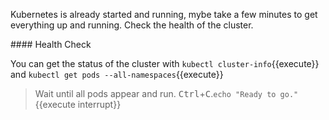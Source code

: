 Kubernetes is already started and running, mybe take a few minutes to get everything up and running. Check the health of the cluster.

#### Health Check

You can get the status of the cluster with `kubectl cluster-info`{{execute}} and `kubectl get pods --all-namespaces`{{execute}}

> Wait until all pods appear and run. <kbd>Ctrl</kbd>+<kbd>C</kbd>.`echo "Ready to go."`{{execute interrupt}}
